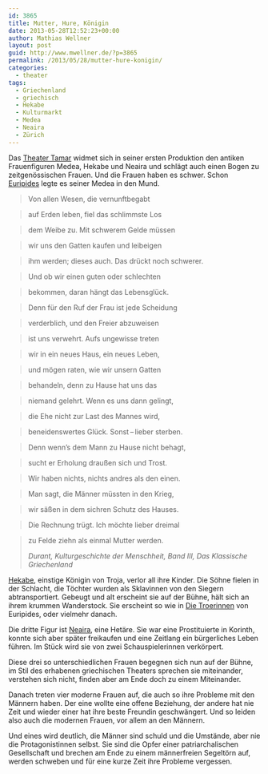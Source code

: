 ```yaml
---
id: 3865
title: Mutter, Hure, Königin
date: 2013-05-28T12:52:23+00:00
author: Mathias Wellner
layout: post
guid: http://www.mwellner.de/?p=3865
permalink: /2013/05/28/mutter-hure-konigin/
categories:
  - theater
tags:
  - Griechenland
  - griechisch
  - Hekabe
  - Kulturmarkt
  - Medea
  - Neaira
  - Zürich
---
```

Das [Theater Tamar](http://www.theatertamar.ch/) widmet sich in seiner ersten Produktion den antiken Frauenfiguren Medea, Hekabe und Neaira und schlägt auch einen Bogen zu zeitgenössischen Frauen. Und die Frauen haben es schwer. Schon [Euripides](http://de.wikipedia.org/wiki/Euripides) legte es seiner Medea in den Mund.

> Von allen Wesen, die vernunftbegabt
  
> auf Erden leben, fiel das schlimmste Los
  
> dem Weibe zu. Mit schwerem Gelde müssen
  
> wir uns den Gatten kaufen und leibeigen
  
> ihm werden; dieses auch. Das drückt noch schwerer.
  
> Und ob wir einen guten oder schlechten
  
> bekommen, daran hängt das Lebensglück.
  
> Denn für den Ruf der Frau ist jede Scheidung
  
> verderblich, und den Freier abzuweisen
  
> ist uns verwehrt. Aufs ungewisse treten
  
> wir in ein neues Haus, ein neues Leben,
  
> und mögen raten, wie wir unsern Gatten
  
> behandeln, denn zu Hause hat uns das
  
> niemand gelehrt. Wenn es uns dann gelingt,
  
> die Ehe nicht zur Last des Mannes wird,
  
> beneidenswertes Glück. Sonst&thinsp;&ndash;&thinsp;lieber sterben.
  
> Denn wenn&#8217;s dem Mann zu Hause nicht behagt,
  
> sucht er Erholung draußen sich und Trost.
  
> Wir haben nichts, nichts andres als den einen.
  
> Man sagt, die Männer müssten in den Krieg,
  
> wir säßen in dem sichren Schutz des Hauses.
  
> Die Rechnung trügt. Ich möchte lieber dreimal
  
> zu Felde ziehn als einmal Mutter werden.
> 
> _Durant, Kulturgeschichte der Menschheit, Band III, Das Klassische Griechenland_ 

[Hekabe](http://de.wikipedia.org/wiki/Hekabe), einstige Königin von Troja, verlor all ihre Kinder. Die Söhne fielen in der Schlacht, die Töchter wurden als Sklavinnen von den Siegern abtransportiert. Gebeugt und alt erscheint sie auf der Bühne, hält sich an ihrem krummen Wanderstock. Sie erscheint so wie in [Die Troerinnen](http://de.wikipedia.org/wiki/Die_Troerinnen) von Euripides, oder vielmehr danach. 

Die dritte Figur ist [Neaira](http://de.wikipedia.org/wiki/Neaira_%28Het%C3%A4re%29), eine Hetäre. Sie war eine Prostituierte in Korinth, konnte sich aber später freikaufen und eine Zeitlang ein bürgerliches Leben führen. Im Stück wird sie von zwei Schauspielerinnen verkörpert.

Diese drei so unterschiedlichen Frauen begegnen sich nun auf der Bühne, im Stil des erhabenen griechischen Theaters sprechen sie miteinander, verstehen sich nicht, finden aber am Ende doch zu einem Miteinander. 

Danach treten vier moderne Frauen auf, die auch so ihre Probleme mit den Männern haben. Der eine wollte eine offene Beziehung, der andere hat nie Zeit und wieder einer hat ihre beste Freundin geschwängert. Und so leiden also auch die modernen Frauen, vor allem an den Männern. 

Und eines wird deutlich, die Männer sind schuld und die Umstände, aber nie die Protagonistinnen selbst. Sie sind die Opfer einer patriarchalischen Gesellschaft und brechen am Ende zu einem männerfreien Segeltörn auf, werden schweben und für eine kurze Zeit ihre Probleme vergessen.